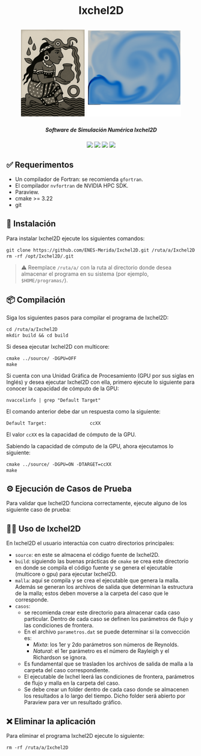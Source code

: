 <h1 align="center">
  Ixchel2D
  <br/>
  <br/>
  <div>
    <img
      src=".readme-images/logo-ixchel2d-b.png"
      height="230"
    />
    <img
      src=".readme-images/logo-ixchel2d-a.png"
      height="230"
    />
  </div>
</h1>
<!-- <div align="center">
    <img src=".readme-images/head-simulation.png" style="width:80%;"/>
    <img src=".readme-images/lidCavity.gif" style="width:60%;"/>
</div> -->
<h5 align="center">
  Software de Simulación Numérica Ixchel2D
</h5>

<div align="center">
  <img src="https://img.shields.io/badge/Linux-FCC624?style=for-the-badge&logo=linux&logoColor=black"/>
  <img src="https://img.shields.io/badge/Fortran-734F96?style=for-the-badge&logo=fortran&logoColor=white"/>
  <img src="https://img.shields.io/badge/NVIDIA-CUDA-76B900?style=for-the-badge&logo=nvidia&logoColor=white&labelColor=76B900&color=black"/>
  <img src="https://img.shields.io/badge/OpenACC-01B0F0?style=for-the-badge&logoColor=white"/>
</div>

✅ Requerimentos
-------------
- Un compilador de Fortran: se recomienda `gfortran`.
- El compilador `nvfortran` de NVIDIA HPC SDK.
- Paraview.
- cmake >= 3.22
- git

💾 Instalación
-----------
Para instalar Ixchel2D ejecute los siguientes comandos:
```shell
git clone https://github.com/ENES-Merida/Ixchel2D.git /ruta/a/Ixchel2D
rm -rf /opt/Ixchel2D/.git
```
> ⚠️ Reemplace `/ruta/a/` con la ruta al directorio donde desea almacenar el programa en su sistema (por ejemplo, `$HOME/programas/`).

📦 Compilación
-----------
Siga los siguientes pasos para compilar el programa de Ixchel2D:
```shell
cd /ruta/a/Ixchel2D
mkdir build && cd build
```

Si desea ejecutar Ixchel2D con multicore:
```shell
cmake ../source/ -DGPU=OFF
make
```

Si cuenta con una Unidad Gráfica de Procesamiento (GPU por sus siglas en Inglés) y desea ejecutar Ixchel2D con ella, primero ejecute lo siguiente para conocer la capacidad de cómputo de la GPU:
```shell
nvaccelinfo | grep "Default Target"
```
El comando anterior debe dar un respuesta como la siguiente:
```shell
Default Target:                ccXX
```
El valor `ccXX` es la capacidad de cómputo de la GPU.

Sabiendo la capacidad de cómputo de la GPU, ahora ejecutamos lo siguiente:
```shell
cmake ../source/ -DGPU=ON -DTARGET=ccXX
make
```

⚙️ Ejecución de Casos de Prueba
----------------------------
Para validar que Ixchel2D funciona correctamente, ejecute alguno de los siguiente caso de prueba:

🧑‍💻 Uso de Ixchel2D
---------------

En Ixchel2D el usuario interactúa con cuatro directorios principales:
- `source`: en este se almacena el código fuente de Ixchel2D.
- `build`: siguiendo las buenas prácticas de `cmake` se crea este directorio en donde se compila el código fuente y se genera el ejecutable (multicore o gpu) para ejecutar Ixchel2D.
- `malla`: aquí se compila y se crea el ejecutable que genera la malla. Además se generan los archivos de salida que determinan la estructura de la malla; estos deben moverse a la carpeta del caso que le corresponde.
- `casos`:
  - se recomienda crear este directorio para almacenar cada caso particular. Dentro de cada caso se definen los parámetros de flujo y las condiciones de frontera.
  - En el archivo `parametros.dat` se puede determinar si la convección es:
    - *Mixta*: los 1er y 2do parámetros son números de Reynolds.
    - *Natural*: el 1er parámetro es el número de Rayleigh y el Richardson se ignora.
  - Es fundamental que se trasladen los archivos de salida de malla a la carpeta del caso correspondiente.
  - El ejecutable de Ixchel leerá las condiciones de frontera, parámetros de flujo y malla en la carpeta del caso.
  - Se debe crear un folder dentro de cada caso donde se almacenen los resultados a lo largo del tiempo. Dicho folder será abierto por Paraview para ver un resultado gráfico.

❌ Eliminar la aplicación
----------------------
Para eliminar el programa Ixchel2D ejecute lo siguiente:
```shell
rm -rf /ruta/a/Ixchel2D
```
